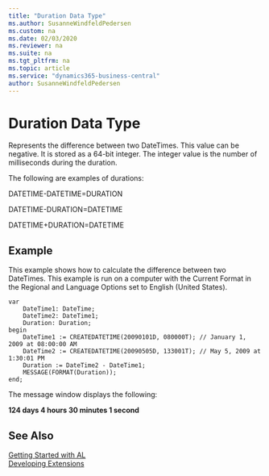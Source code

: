 ```yaml
---
title: "Duration Data Type"
ms.author: SusanneWindfeldPedersen
ms.custom: na
ms.date: 02/03/2020
ms.reviewer: na
ms.suite: na
ms.tgt_pltfrm: na
ms.topic: article
ms.service: "dynamics365-business-central"
author: SusanneWindfeldPedersen
---
```

[//]: # (START>DO_NOT_EDIT)
[//]: # (IMPORTANT:Do not edit any of the content between here and the END>DO_NOT_EDIT.)
[//]: # (Any modifications should be made in the .xml files in the ModernDev repo.)
# Duration Data Type
Represents the difference between two DateTimes. This value can be negative. It is stored as a 64-bit integer. The integer value is the number of milliseconds during the duration.




[//]: # (IMPORTANT: END>DO_NOT_EDIT)

The following are examples of durations:  
  
 DATETIME-DATETIME=DURATION  
  
 DATETIME-DURATION=DATETIME  
  
 DATETIME+DURATION=DATETIME  
  
## Example  
 This example shows how to calculate the difference between two DateTimes. This example is run on a computer with the Current Format in the Regional and Language Options set to English (United States).  
  
```  
var
    DateTime1: DateTime;
    DateTime2: DateTime1;
    Duration: Duration;
begin
    DateTime1 := CREATEDATETIME(20090101D, 080000T); // January 1, 2009 at 08:00:00 AM  
    DateTime2 := CREATEDATETIME(20090505D, 133001T); // May 5, 2009 at 1:30:01 PM  
    Duration := DateTime2 - DateTime1;  
    MESSAGE(FORMAT(Duration));  
end;
```  
  
 The message window displays the following:  
  
 **124 days 4 hours 30 minutes 1 second**  

## See Also
[Getting Started with AL](../../devenv-get-started.md)  
[Developing Extensions](../../devenv-dev-overview.md)  